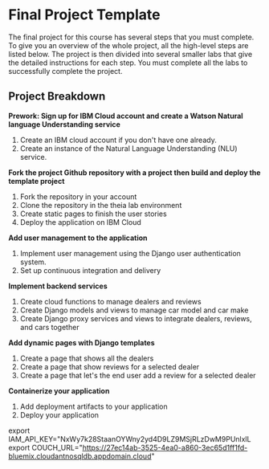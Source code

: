 # Final Project Template

The final project for this course has several steps that you must complete. 
To give you an overview of the whole project, all the high-level steps are listed below. 
The project is then divided into several smaller labs that give the detailed instructions for each step. 
You must complete all the labs to successfully complete the project.

## Project Breakdown

**Prework: Sign up for IBM Cloud account and create a Watson Natural language Understanding service**
1. Create an IBM cloud account if you don't have one already.
2. Create an instance of the Natural Language Understanding (NLU) service.

**Fork the project Github repository with a project then build and deploy the template project**
1. Fork the repository in your account
2. Clone the repository in the theia lab environment
3. Create static pages to finish the user stories
4. Deploy the application on IBM Cloud

**Add user management to the application**
1. Implement user management using the Django user authentication system.
2. Set up continuous integration and delivery

**Implement backend services**
1. Create cloud functions to manage dealers and reviews
2. Create Django models and views to manage car model and car make
3. Create Django proxy services and views to integrate dealers, reviews, and cars together
 
**Add dynamic pages with Django templates**
1. Create a page that shows all the dealers
2. Create a page that show reviews for a selected dealer
3. Create a page that let's the end user add a review for a selected dealer

**Containerize your application**
1. Add deployment artifacts to your application
2. Deploy your application



<!-- cd agfzb-CloudAppDevelopment_Capstone/server
Copied!
Install the necessary Python packages.

1
python3 -m pip install -U -r requirements.txt
Copied!
Perform migrations to create necessary tables.

1
python3 manage.py makemigrations
Copied!
Run migration to activate models for the app.

1
python3 manage.py migrate
Copied!
Start the local development server.

1
python3 manage.py runserver
Copied! -->
<!-- {
  "apikey": "NxWy7k28StaanOYWny2yd4D9LZ9MSjRLzDwM9PUnlxlL",
  "host": "27ec14ab-3525-4ea0-a860-3ec65d1ff1fd-bluemix.cloudantnosqldb.appdomain.cloud",
  "iam_apikey_description": "Auto-generated for key crn:v1:bluemix:public:cloudantnosqldb:eu-gb:a/804d94529145466eb7ab706096f0b8a9:ba9a0d0e-62a8-41c2-90a1-d62ee75eb324:resource-key:81e9937e-edf4-4457-a48f-95f554432c63",
  "iam_apikey_name": "Service credentials-1",
  "iam_role_crn": "crn:v1:bluemix:public:iam::::serviceRole:Manager",
  "iam_serviceid_crn": "crn:v1:bluemix:public:iam-identity::a/804d94529145466eb7ab706096f0b8a9::serviceid:ServiceId-5be73579-7ab1-49c4-9b42-9557d17a248d",
  "url": "https://27ec14ab-3525-4ea0-a860-3ec65d1ff1fd-bluemix.cloudantnosqldb.appdomain.cloud",
  "username": "27ec14ab-3525-4ea0-a860-3ec65d1ff1fd-bluemix"
} -->


export IAM_API_KEY="NxWy7k28StaanOYWny2yd4D9LZ9MSjRLzDwM9PUnlxlL
export COUCH_URL="https://27ec14ab-3525-4ea0-a860-3ec65d1ff1fd-bluemix.cloudantnosqldb.appdomain.cloud"